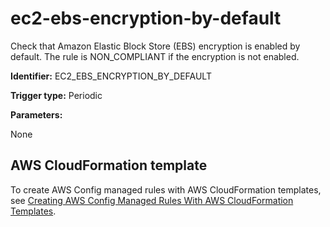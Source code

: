 # ec2\-ebs\-encryption\-by\-default<a name="ec2-ebs-encryption-by-default"></a>

Check that Amazon Elastic Block Store \(EBS\) encryption is enabled by default\. The rule is NON\_COMPLIANT if the encryption is not enabled\.

**Identifier:** EC2\_EBS\_ENCRYPTION\_BY\_DEFAULT

**Trigger type:** Periodic

**Parameters:**

 None  

## AWS CloudFormation template<a name="w24aac11c29c17d117c13"></a>

To create AWS Config managed rules with AWS CloudFormation templates, see [Creating AWS Config Managed Rules With AWS CloudFormation Templates](aws-config-managed-rules-cloudformation-templates.md)\.